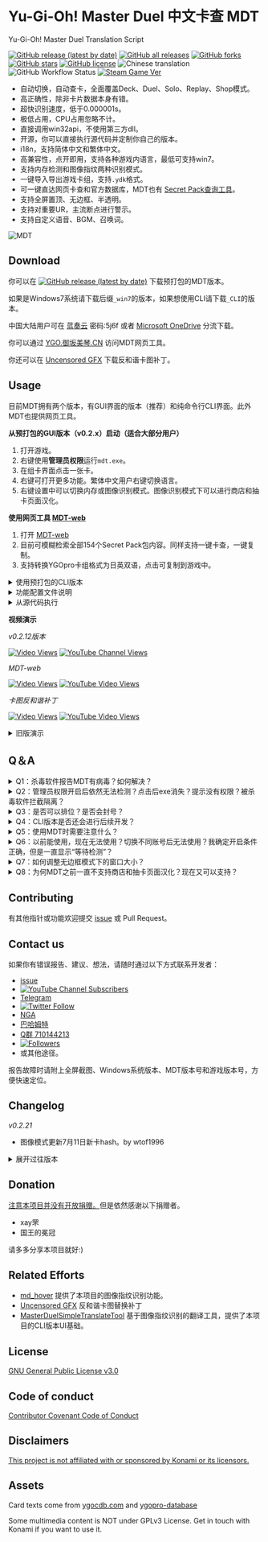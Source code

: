 # Yu-Gi-Oh! Master Duel 中文卡查 MDT

Yu-Gi-Oh! Master Duel Translation Script

[![GitHub release (latest by date)](https://img.shields.io/github/v/release/SkywalkerJi/mdt)](https://github.com/SkywalkerJi/mdt/releases/latest) [![GitHub all releases](https://img.shields.io/github/downloads/SkywalkerJi/mdt/total)](https://github.com/SkywalkerJi/mdt#download) [![GitHub forks](https://img.shields.io/github/forks/SkywalkerJi/mdt)](https://github.com/SkywalkerJi/mdt/network) [![GitHub stars](https://img.shields.io/github/stars/SkywalkerJi/mdt)](https://github.com/SkywalkerJi/mdt/stargazers) [![GitHub license](https://img.shields.io/github/license/SkywalkerJi/mdt)](https://github.com/SkywalkerJi/mdt/blob/master/LICENSE) ![Chinese translation](https://img.shields.io/badge/%E4%B8%AD%E6%96%87%E7%BF%BB%E8%AF%91-100%25-green) ![GitHub Workflow Status](https://img.shields.io/github/workflow/status/SkywalkerJi/mdt/GitHub%20Actions%20Build%20and%20Deploy) [![Steam Game Ver](https://img.shields.io/badge/Steam-1.1.2-informational)](https://store.steampowered.com/app/1449850/YuGiOh_Master_Duel/)

* 自动切换，自动查卡，全面覆盖Deck、Duel、Solo、Replay、Shop模式。
* 高正确性，除非卡片数据本身有错。
* 超快识别速度，低于0.000001s。
* 极低占用，CPU占用忽略不计。
* 直接调用win32api，不使用第三方dll。
* 开源，你可以直接执行源代码并定制你自己的版本。
* i18n，支持简体中文和繁体中文。
* 高兼容性，点开即用，支持各种游戏内语言，最低可支持win7。
* 支持内存检测和图像指纹两种识别模式。
* 一键导入导出游戏卡组，支持`.ydk`格式。
* 可一键直达网页卡查和官方数据库，MDT也有 [Secret Pack查询工具](https://ygo.xn--uesr8qr0rdwk.cn/)。
* 支持全屏置顶、无边框、半透明。
* 支持对重要UR，主流断点进行警示。
* 支持自定义语音、BGM、召唤词。

![MDT](https://github.com/SkywalkerJi/mdt/raw/master/IMG/v0.2.12.png "MDT v0.2.12")

## Download

你可以在 [![GitHub release (latest by date)](https://img.shields.io/github/v/release/SkywalkerJi/mdt)](https://github.com/SkywalkerJi/mdt/releases/latest) 下载预打包的MDT版本。

如果是Windows7系统请下载后缀`_win7`的版本，如果想使用CLI请下载`_CLI`的版本。

中国大陆用户可在 [蓝奏云](https://wwi.lanzouj.com/b0176jyjc) 密码:5j6f 或者 [Microsoft OneDrive](https://1drv.ms/u/s!Apo8OlF1smGK6nS7sXukI9Bt9xOd?e=bbzDea) 分流下载。

你可以通过 [YGO.御坂美琴.CN](https://ygo.xn--uesr8qr0rdwk.cn/) 访问MDT网页工具。

你还可以在 [Uncensored GFX](https://www.nexusmods.com/yugiohmasterduel/mods/1) 下载反和谐卡图补丁。

## Usage

目前MDT拥有两个版本，有GUI界面的版本（推荐）和纯命令行CLI界面。此外MDT也提供网页工具。

**从预打包的GUI版本（v0.2.x）启动（适合大部分用户）**

1. 打开游戏。
2. 右键使用**管理员权限**运行`mdt.exe`。
3. 在组卡界面点击一张卡。
4. 右键可打开更多功能。繁体中文用户右键切换语言。
5. 右键设置中可以切换内存或图像识别模式。图像识别模式下可以进行商店和抽卡页面汉化。

**使用网页工具 [MDT-web](https://ygo.xn--uesr8qr0rdwk.cn/)**

1. 打开 [MDT-web](https://ygo.xn--uesr8qr0rdwk.cn/)
2. 目前可模糊检索全部154个Secret Pack包内容。同样支持一键卡查，一键复制。
3. 支持转换YGOpro卡组格式为日英双语，点击可复制到游戏中。

<details>
   <summary>使用预打包的CLI版本</summary>

命令行界面这是MDT v0.1.x版本的默认UI，在v0.2.3开始进行了拆分。

并不是每次release都会更新CLI，所以你可能要往前找一下后缀`_cli`的打包。

1. 打开游戏。
2. 右键使用**管理员权限**运行`mdt.exe`。
3. 根据提示使用快捷键。

| 快捷键 | 功能     |
| ------ | -------- |
| ctrl+s | 开启检测 |
| ctrl+p | 暂停检测 |
| ctrl+q | 退出程序 |

4. 如果要进行CLI窗口置顶设置，要注意config.ini文件中窗口名（`lp_window_name`）选项。使用默认配置文件时可以把软件放在C:\mdt 目录下即可进行窗口置顶。可查看下一节，配置文件说明。
</details>

<details>
   <summary>功能配置文件说明</summary>

1. 可在`config.ini`文件中进行功能配置。以下是一份带有注释的样例。

   cli组为CLI版本设置项，gui组为GUI版本设置项。

   编辑ini时注意注释行开头必须是`; `
```
[cli] 
; CLI基本设置
pause_hotkey = ctrl+p
; 暂停快捷键
exit_hotkey = ctrl+q
; 退出快捷键
switch_hotkey = ctrl+s
; 切换模式快捷键
window_on_top = 0
; 是否开启CLI窗口置顶 1置顶 0取消
lp_window_name = C:\mdt\mdt.exe
; 开启窗口置顶时需要提供窗口名，一般是软件安装路径
window_pos_x = 400
window_pos_y = 400
window_pos_cx = 400
window_pos_cy = 400
; 这四个参数是控制CLI窗口置顶时默认的窗口大小。
show_all_info = 1
; 如果你想要只显示中文卡名+卡密+效果，可以把这一项改成0。

[gui]
font_size = 12
; 字体大小 整数
window_alpha = 0.96
; 透明度 
keep_on_top = 1
; gui窗口置顶 1置顶 0取消
ui_lock = 0
; gui窗口ui锁定 1锁定 0取消
web_search = 1
; 1开启网页卡查 0关闭
x_loc = 960
y_loc = 540
; gui窗口位置
x_len = 400
y_len = 600
; gui窗口大小
locale = zh-CN
; zh-CN简体，zh-TW繁体
borderless = 1
; 无边框 1开启 0取消
show_types = 1
; 卡片类型 1开启 0取消
show_en_name = 1
; 英文卡名 1开启 0取消
show_jp_name = 1
; 日文卡名 1开启 0取消
show_card_id = 1
; 卡密显示 1开启 0取消
show_notice = 1
; 显示提示 1开启 0取消
no_scrollbar = 1
; 隐藏滚动条 1隐藏 0显示
cv_mode = 0
; 识别模式 1图像 0内存
play_diy_bgm = 1
; 播放自定义BGM 1开启 0关闭
```

2. 自定义BGM。（v0.2.13后支持）

   在选中一张卡牌时，自动播放BGM或召唤词。样例为青眼亚白龙。可以在设置中开启。
```
自定义BGM配置文件位于`/data/bgm.json`。
json格式

{
    "12253": {
        "cn_name": "青眼亚白龙",
        "file": "Blue_audio.wav"
    },
    "666666666666": {
        "cn_name": "样例",
        "file": "wav音频文件"
    }
}

数字为cid值，可以在选中卡片后点击英文或日文名跳转官方数据库，在网址url中找到 cid=某个数字 。
中文名只做标识用。
音频文件目前只支持wav格式，其他音频格式（MP3，aac等）请转码为wav格式。
```

3. 自定义卡表
```
自定义卡表文件也位于`/data/`目录下。
sr.json SR优先级卡表
ur.json UR优先级卡表
breakpoint.json 断点卡表
格式类似自定义BGM
```
| TIER值 | 含义     |
| ------ | -------- |
| 1 | 非常重要UR |
| 2 | 重要UR |
| 3| 重要SR |
| 99|无效断点 |
| 98| 除外断点 |
| 97| 破坏断点 |

对卡表进行PR前，推荐开启issue。

</details>

<details>
   <summary>从源代码执行</summary>

```
pip install -r requirements.txt
python mdt_gui.py
python mdt_cli.py
```

</details>

**视频演示**

*v0.2.12版本*

[![Video Views](https://bilistats.lonelyion.com/views?uid=2012479&style=social&label=BiliBili&format=short)](https://www.bilibili.com/video/av681943783)  [![YouTube Channel Views](https://img.shields.io/youtube/channel/views/UC3kA_NGfQFHMMn-kja8GTFA?style=social&label=YouTube)](https://www.youtube.com/watch?v=lsfBUmYeQRw)

*MDT-web*

[![Video Views](https://bilistats.lonelyion.com/views?uid=2012479&style=social&label=BiliBili&format=short)](https://www.bilibili.com/video/av551332211)  [![YouTube Video Views](https://img.shields.io/youtube/views/AnzWFG2RZr0?style=social&label=YouTube)](https://www.youtube.com/watch?v=AnzWFG2RZr0)

*卡图反和谐补丁*

[![Video Views](https://bilistats.lonelyion.com/views?uid=2012479&style=social&label=BiliBili&format=short)](https://www.bilibili.com/video/av765979539)   [![YouTube Video Views](https://img.shields.io/youtube/views/ickw082Snwo?style=social&label=YouTube)](https://www.youtube.com/watch?v=ickw082Snwo)

<details>
   <summary>旧版演示</summary>

*v0.2.11版本*

[![Video Views](https://bilistats.lonelyion.com/views?uid=2012479&style=social&label=BiliBili&format=short)](https://www.bilibili.com/video/av211976664)  [![YouTube Channel Views](https://img.shields.io/youtube/channel/views/UC3kA_NGfQFHMMn-kja8GTFA?style=social&label=YouTube)](https://www.youtube.com/watch?v=7u684z4KVIQ)


*v0.2.10版本*

[![Video Views](https://bilistats.lonelyion.com/views?uid=2012479&style=social&label=BiliBili&format=short)](https://www.bilibili.com/video/av766762394)  [![YouTube Channel Views](https://img.shields.io/youtube/channel/views/UC3kA_NGfQFHMMn-kja8GTFA?style=social&label=YouTube)](https://www.youtube.com/watch?v=oWNtD6Ko0yo)

*v0.2.9版本*

[![Video Views](https://bilistats.lonelyion.com/views?uid=2012479&style=social&label=BiliBili&format=short)](https://www.bilibili.com/video/av809137781)  [![YouTube Channel Views](https://img.shields.io/youtube/channel/views/UC3kA_NGfQFHMMn-kja8GTFA?style=social&label=YouTube)](https://www.youtube.com/watch?v=uyDORr6GIbM)

*v0.2.5版本*

[![Video Views](https://bilistats.lonelyion.com/views?uid=2012479&style=social&label=BiliBili&format=short)](https://www.bilibili.com/video/av636233915)  [![YouTube Channel Views](https://img.shields.io/youtube/channel/views/UC3kA_NGfQFHMMn-kja8GTFA?style=social&label=YouTube)](https://www.youtube.com/watch?v=ITXjWSsmEmc)

*v0.2.3版本*

[bilibili](https://www.bilibili.com/video/av978731073)   [Youtube](https://www.youtube.com/watch?v=YUNeiOCAd6M)

*v0.2.1版本*

[bilibili](https://www.bilibili.com/video/av636086411)   [Youtube](https://www.youtube.com/watch?v=TfHoNeEVqf4)

*v0.2.0版本*

[bilibili](https://www.bilibili.com/video/av466062188)   [Youtube](https://www.youtube.com/watch?v=Vav013Cx3BQ)

*v0.1.4版本*

[bilibili](https://www.bilibili.com/video/av850928534)   [Youtube](https://www.youtube.com/watch?v=mx0KaT3cRsQ)

*v0.1.2版本*

[bilibili](https://www.bilibili.com/video/av593463793)

</details>

## Q＆A

<details>
   <summary>Q1：杀毒软件报告MDT有病毒？如何解决？</summary>
  
确认你是从本页所列途径下载的版本那就是误报。

源代码是公开的，不可能加入病毒，如果实在不放心可以直接执行源代码。MDT在GitHub统计已经[![GitHub all releases](https://img.shields.io/github/downloads/SkywalkerJi/mdt/total)](https://github.com/SkywalkerJi/mdt#download)，有足够多的人进行了源代码审查，没有出现过安全问题。

目前MDT以功能开发为主，现阶段对抗杀毒软件需要大量的精力而且毫无必要。因此不打算主动解决此问题，请直接添加信任。
</details>

<details>
   <summary>Q2：管理员权限开启后依然无法检测？点击后exe消失？提示没有权限？被杀毒软件拦截隔离？</summary>

先确认你是从本页所列途径下载的版本。

然后在你使用的杀毒软件以及Windows自带的安全系统里添加信任。参见Q1。

不同的杀毒软件的安全策略不同，给出的隔离清除方式也不同，因此会导致各种奇怪的问题无法一一叙述。如果尝试后依然无法解决，请提交[issue](https://github.com/SkywalkerJi/mdt/issues/new)。
</details>

<details>
   <summary>Q3：是否可以排位？是否会封号？</summary>

不会。我第一赛季是白金1结算。

MDT以玩家数据安全为己任，不会在有风险情况下进行检测，目前Master duel游戏无法侦察MDT的读取行为，不需要担心。未来有机会可以加入CV引擎进行辅助，目前来说没有必要。

另外这个游戏没有反作弊，从经济角度考虑一个99%依赖服务端的游戏根本没必要进行检测，参考游戏王duel link。

如果你实在担心的话可以在设置中切换使用图像识别模式。
</details>

<details>
   <summary>Q4：CLI版本是否还会进行后续开发？</summary>

CLI版本在MDT v0.2.3版本进行拆分，拆分后对CLI版本只做基础可用性维护，原则上不再添加新功能。但欢迎PR。

</details>

<details>
   <summary>Q5：使用MDT时需要注意什么？</summary>

请遵循[GPLv3协议](https://github.com/SkywalkerJi/mdt/blob/master/LICENSE)。

如果你参与我们的社区，请遵循[贡献者契约行为准则](https://github.com/SkywalkerJi/mdt/blob/master/CODE_OF_CONDUCT.md)。

如果你喜欢MDT，请分享给你的朋友。

</details>

<details>
   <summary>Q6：以前能使用，现在无法使用？切换不同账号后无法使用？我确定开启条件正确，但是一直显示“等待检测”？</summary>

先在游戏的开始页面（game start 那个页面），确认左上角的游戏版本号和readme中支持的游戏版本号一致。如果不一致请更新MDT或更新游戏。

确认其他条件正确，比如：使用管理员权限开启，已经完整解压全部文件，右键exe属性中解除锁定，在安全软件中添加信任，点击一张卡等。

如果条件都正确，请尝试更改steam存档缓存文件后缀。一般在游戏安装位置，目录地址类似`SteamLibrary\steamapps\common\Yu-Gi-Oh! Master Duel\LocalData`。里面有一个形如`93b16f2`的文件夹。先备份一下，然后在这个文件夹后面加几个1，`93b16f21111111111111111`。再开游戏和mdt试一下。

</details>

<details>
   <summary>Q7：如何调整无边框模式下的窗口大小？</summary>

先在边框模式下调整大小。然后右键保存窗口位置。再在设置中切换为无边框。

</details>

<details>
   <summary>Q8：为何MDT之前一直不支持商店和抽卡页面汉化？现在又可以支持？</summary>

之前通过内存读取的方式暂时无法在抽卡页面获得稳定指针地址，如果要实施检测需要对游戏进行注入，风险较高。所以一直在考虑中没有实施。

在v0.2.12版本后，引入了图像指纹识别，mdt在图像模式下可以通过窗口截图对游戏进行非侵入式检测，所以可以对抽卡和商店界面进行汉化支持。

如果有更好的基于内存的识别模式，还是一样欢迎提交 issue 或 PR。

</details>


## Contributing

有其他指针或功能欢迎提交 [issue](https://github.com/SkywalkerJi/mdt/issues/new) 或 Pull Request。

## Contact us

如果你有错误报告、建议、想法，请随时通过以下方式联系开发者：

* [issue](https://github.com/SkywalkerJi/mdt/issues/new)
* [![YouTube Channel Subscribers](https://img.shields.io/youtube/channel/subscribers/UC3kA_NGfQFHMMn-kja8GTFA?style=social)](https://www.youtube.com/channel/UC3kA_NGfQFHMMn-kja8GTFA?sub_confirmation=1)
* [Telegram](https://t.me/ygomasterduel)
* [![Twitter Follow](https://img.shields.io/twitter/follow/Skywalker_Ji?style=social&label=Follow)](https://twitter.com/Skywalker_Ji)
* [NGA](https://bbs.nga.cn/read.php?tid=30415633)
* [巴哈姆特](https://forum.gamer.com.tw/C.php?bsn=725&snA=54550&tnum=1)
* [Q群 710144213](https://jq.qq.com/?_wv=1027&k=uyFt3qi0)
* [![Followers](https://bilistats.lonelyion.com/followers?uid=2012479&style=social&format=short&label=BiliBili%20关注)](https://space.bilibili.com/2012479)
* 或其他途径。

报告故障时请附上全屏截图、Windows系统版本、MDT版本号和游戏版本号，方便快速定位。

## Changelog

*v0.2.21*
* 图像模式更新7月11日新卡hash。by wtof1996

<details>
   <summary>展开过往版本</summary>

*v0.2.20*
* 修复导出卡组时主卡组为0的bug。

*v0.2.19*
* 对游戏steam版本1.1.2进行支持。

*v0.2.18*
* 修复卡组导出功能。

*v0.2.17*
* 图像模式更新6月10日新卡hash。by wtof1996
* 修复识别线程失效问题。by chunibyo
* 将效果框置为只读。by funnyvalentine2363
* 去除了失效的卡组导出功能。

*v0.2.16*
* 对游戏steam版本V1.1.1进行支持。

*v0.2.15*
* 添加ydk卡组自动导入功能。感谢@chunibyo-wly 的贡献。 

*v0.2.14 beta*
* 支持4月新卡图像识别。感谢@wtof1996 的贡献。

*v0.2.13*
* 自定义BGM支持，在选中一张卡牌时，自动播放BGM或召唤词。样例为青眼亚白龙。可以在设置中开启。
* 分词处理。
* 图像模式兼容对手卡组页面。
* 调整断点表。
* 调整UR优先级。基于 NTUCGM 3/3版本。
* 修复图像模式下部分网页卡查跳转失效问题。

*v0.2.12*
* 加入图像指纹识别。感谢 md_hover@wangyi041228 的贡献。
* 在图像模式下，支持商店页面和抽卡界面汉化识别。
* 可以在右键设置中进行模式切换。
* 一个漂亮的ico，感谢bootstrap。

*v0.2.11*
* 考虑无障碍视觉，取消了上一版本中的红蓝颜色区分，改为文字显示。
* 修改断点提示底色，提高文字可读性。
* 添加重要SR提示，对352张重要SR进行分解提示，分级基于 NTUCGM。
* 设置中可选是否启用提示信息（包括重要UR，重要SR，主流断点提示）。 
* 提示框可一键跳转 masterduelmeta.com，可查询当前卡牌实时使用统计。
* 添加对影依融合、No.75的断点提示。
* MDT-web 添加 YGOpro 卡组格式转换功能，可点击将日文、英文卡名复制到 master duel进行卡组导入，支持手机。

*v0.2.10*
* 支持配置隐藏滚动条。
* 添加重要UR提示，数据基于 NTUCGM。重要UR的卡密颜色会变更：红色为可以定义环境的强力卡片，是T1主流套牌的核心部件，不建议分解。绿色为部分卡组的构筑主力，如果要分解请务必确认。白色为普通UR，可考虑分解。
* 添加主流卡组断点提示。主流卡组核心断点会进行警告，卡密背景底色变为橙色。目前支持：黄金国，龙辉巧，闪刀姬，幻影骑士团，电脑堺，恩底弥翁，召唤师，龙女仆，魔救，雷龙，英雄，调皮宝贝，源数，割草，抒情歌鸲，魔偶甜点，龙link。
* 提示卡表可在data文件夹中自定义。或开启issue提交，我将在确定卡表后在下个版本中进行添加。

*v0.2.9*
* 对游戏steam版本V1.0.2进行支持。

*v0.2.8*
* 添加反和谐补丁mod发布地址。
* 调整卡片类型显示位置。

*v0.2.7*
* 修复网页卡查设置不保存的bug。
* 优化繁中翻译。
* 增加一个[Secret Pack查询工具](https://ygo.xn--uesr8qr0rdwk.cn/)。

*v0.2.6*
* 修复点击关闭后进程未结束的bug。
* 修复不在deck界面时点击导出卡组会发生崩溃的bug。
* 现在可以单独勾选英、日文卡名、卡密显示。
* 修改文本“保存卡组”为“导出卡组”，避免混淆。

*v0.2.5*
* 支持masterduel卡组一键导出！由 @zealyahweh 贡献。可同时生成ygopro卡组`.ydk`格式和文本格式。
* 拆分英日文卡名和卡类型显示选项，现在可以分别勾选“原始卡名”和“卡片类型”。
* 主题配色改为暗色。
* 添加无边框模式，可更好融入游戏。
* 窗口整体可拖拽。
* 右键添加关闭选项。
* 鼠标悬停时添加右键提示。

*v0.2.4*
* 添加对繁体中文的i18n支持。右键可以切换语言。UI文本由 @ranke96 贡献，卡片翻译来自 @stillfiy0529 。
* 针对重启游戏后无法检测的问题，可以右键重启检测。
* 未查询到卡片的状态下不再唤起网页卡查。

*v0.2.3*
* 拆分GUI版本和CLI版本。
* 添加详情显示选项。关闭后只显示中文卡名+效果描述。
* 添加网页卡查跳转选项，开启后点击中文卡名会跳转百鸽（ygocdb.com)，英文和日文卡名会跳转K社官方数据库,点击卡密会跳转ourocg。
* 打开时Windows将主动询问管理员权限。
* 移动设置选项，右键可以打开设置窗口。
* 可横向扩展效果描述框。
* 可记录窗口位置、尺寸。
* 将"效果"改为"描述"，避免部分通常怪兽造成误解。

*v0.2.2*

* 修复OCG专有卡和dbsp卡包的英文卡名缺失问题。
* 添加右键菜单。
* UI锁定功能改为独立选项。
* 右键可恢复默认界面和检查更新页面。

*v0.2.1*

* 增加了日文卡名、英文卡名、卡片密码的显示。
* 优化了UI，比如效果文本可以随着窗口生成滚动条。
* 增加了透明度效果。
* 增加了字体大小设置。
* 点击中·日·英文卡名、卡密、卡片类型可以直接复制到系统剪贴板。
* 修复查询延迟，提高了默认轮询速度。由 @GenBill 修复。
* 设置自动保存在配置文件中。
* 支持在solo模式入口查看租用卡组和AI对手卡组内容。由 @zealyahweh 贡献。
* 修复回放模式查看对手卡组。由 @zealyahweh 贡献
* 修复一个崩溃问题。

*v0.2.0*

现在有一个初步的GUI界面。

目前版本依然保留CLI界面。

*v0.1.6*

自动切换模式，现在不用手动切换卡组或者决斗模式。

支持回放模式中查询对手卡组。

由 @zealyahweh 贡献

*v0.1.5*

添加UAC判断，非管理员权限运行会执行重开。由 @RyoLee 贡献。

添加一个配置项，可选精简卡查内容。

*v0.1.4*

新增配置文件。可自定义快捷键，窗口置顶等。

置顶功能不再限制目录。

修复灵摆效果不显示的bug。

修复一个崩溃bug。

*v0.1.3*

增加窗口置顶功能

修复部分崩溃问题

*v0.1.2*

处理窗口闪烁。

*v0.1.1*

提供win7兼容版本。

</details>

## Donation

<ins>注意本项目并没有开放捐赠。</ins>但是依然感谢以下捐赠者。

* xay罘
* 国王的冕冠

请多多分享本项目就好:)

## Related Efforts

* [md_hover](https://github.com/wangyi041228/md_hover) 提供了本项目的图像指纹识别功能。
* [Uncensored GFX](https://www.nexusmods.com/yugiohmasterduel/mods/1) 反和谐卡图替换补丁
* [MasterDuelSimpleTranslateTool](https://github.com/PatchouliTC/MasterDuelSimpleTranslateTool) 基于图像指纹识别的翻译工具，提供了本项目的CLI版本UI基础。

## License

[GNU General Public License v3.0](https://github.com/SkywalkerJi/mdt/blob/master/LICENSE) 

## Code of conduct

[Contributor Covenant Code of Conduct](https://github.com/SkywalkerJi/mdt/blob/master/CODE_OF_CONDUCT.md)

## Disclaimers

<ins>This project is not affiliated with or sponsored by Konami or its licensors.</ins>

## Assets

Card texts come from [ygocdb.com](https://ygocdb.com) and [ygopro-database](https://github.com/mycard/ygopro-database)

Some multimedia content is NOT under GPLv3 License. Get in touch with Konami if you want to use it.
